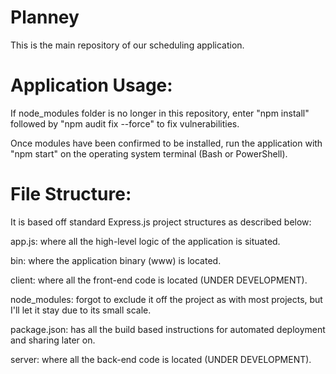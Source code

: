# Planney

This is the main repository of our scheduling application.

# Application Usage: 

If node_modules folder is no longer in this repository, enter "npm install" followed by "npm audit fix --force" to fix vulnerabilities.

Once modules have been confirmed to be installed, run the application with "npm start" on the operating system terminal (Bash or PowerShell).

# File Structure:

It is based off standard Express.js project structures as described below:

app.js: where all the high-level logic of the application is situated.

bin: where the application binary (www) is located.

client: where all the front-end code is located (UNDER DEVELOPMENT).

node_modules: forgot to exclude it off the project as with most projects, but I'll let it stay due to its small scale.

package.json: has all the build based instructions for automated deployment and sharing later on.

server: where all the back-end code is located (UNDER DEVELOPMENT).
